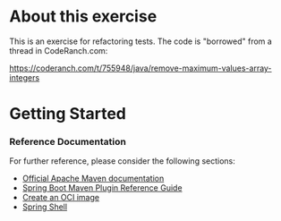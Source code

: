 # About this exercise

This is an exercise for refactoring tests. The code is "borrowed" from a thread in CodeRanch.com:

https://coderanch.com/t/755948/java/remove-maximum-values-array-integers


# Getting Started

### Reference Documentation
For further reference, please consider the following sections:

* [Official Apache Maven documentation](https://maven.apache.org/guides/index.html)
* [Spring Boot Maven Plugin Reference Guide](https://docs.spring.io/spring-boot/docs/3.0.0/maven-plugin/reference/html/)
* [Create an OCI image](https://docs.spring.io/spring-boot/docs/3.0.0/maven-plugin/reference/html/#build-image)
* [Spring Shell](https://spring.io/projects/spring-shell)

